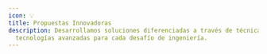 ```yaml
---
icon: 💡
title: Propuestas Innovadoras
description: Desarrollamos soluciones diferenciadas a través de técnicas y
  tecnologías avanzadas para cada desafío de ingeniería.
---
```

